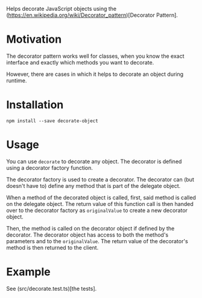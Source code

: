 Helps decorate JavaScript objects using the 
(https://en.wikipedia.org/wiki/Decorator_pattern)[Decorator Pattern].

# Motivation
The decorator pattern works well for classes, when you know the exact interface and exactly which methods you want to 
decorate. 

However, there are cases in which it helps to decorate an object during runtime.

# Installation
`npm install --save decorate-object`

# Usage
You can use `decorate` to decorate any object. The decorator is defined using a decorator factory function. 

The decorator factory is used to create a decorator. The decorator can (but doesn't have to) define any method
 that is part of the delegate object.

When a method of the decorated object is called, first, said method is called on the delegate object. The return value
of this function call is then handed over to the decorator factory as `originalValue` to create a new decorator object.

Then, the method is called on the decorator object if defined by the decorator. The decorator object has access to
both the method's parameters and to the `originalValue`. The return value of the decorator's method is then returned
to the client.

# Example
See (src/decorate.test.ts)[the tests].
